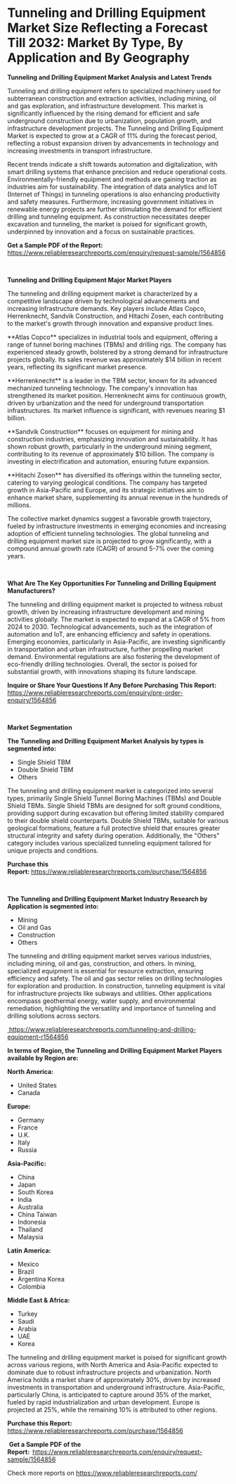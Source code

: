 <p><h1>Tunneling and Drilling Equipment Market Size Reflecting a Forecast Till 2032: Market By Type, By Application and By Geography</h1></p><p><strong>Tunneling and Drilling Equipment Market Analysis and Latest Trends</strong></p>
<p><p>Tunneling and drilling equipment refers to specialized machinery used for subterranean construction and extraction activities, including mining, oil and gas exploration, and infrastructure development. This market is significantly influenced by the rising demand for efficient and safe underground construction due to urbanization, population growth, and infrastructure development projects. The Tunneling and Drilling Equipment Market is expected to grow at a CAGR of 11% during the forecast period, reflecting a robust expansion driven by advancements in technology and increasing investments in transport infrastructure.</p><p>Recent trends indicate a shift towards automation and digitalization, with smart drilling systems that enhance precision and reduce operational costs. Environmentally-friendly equipment and methods are gaining traction as industries aim for sustainability. The integration of data analytics and IoT (Internet of Things) in tunneling operations is also enhancing productivity and safety measures. Furthermore, increasing government initiatives in renewable energy projects are further stimulating the demand for efficient drilling and tunneling equipment. As construction necessitates deeper excavation and tunneling, the market is poised for significant growth, underpinned by innovation and a focus on sustainable practices.</p></p>
<p><strong>Get a Sample PDF of the Report:&nbsp;</strong> <a href="https://www.reliableresearchreports.com/enquiry/request-sample/1564856?utm_campaign=2219&utm_medium=2&utm_source=Github&utm_content=ia&utm_term=11042025&utm_id=tunneling-and-drilling-equipment">https://www.reliableresearchreports.com/enquiry/request-sample/1564856</a></p>
<p>&nbsp;</p>
<p><strong>Tunneling and Drilling Equipment Major Market Players</strong></p>
<p><p>The tunneling and drilling equipment market is characterized by a competitive landscape driven by technological advancements and increasing infrastructure demands. Key players include Atlas Copco, Herrenknecht, Sandvik Construction, and Hitachi Zosen, each contributing to the market's growth through innovation and expansive product lines.</p><p>**Atlas Copco** specializes in industrial tools and equipment, offering a range of tunnel boring machines (TBMs) and drilling rigs. The company has experienced steady growth, bolstered by a strong demand for infrastructure projects globally. Its sales revenue was approximately $14 billion in recent years, reflecting its significant market presence.</p><p>**Herrenknecht** is a leader in the TBM sector, known for its advanced mechanized tunneling technology. The company's innovation has strengthened its market position. Herrenknecht aims for continuous growth, driven by urbanization and the need for underground transportation infrastructures. Its market influence is significant, with revenues nearing $1 billion.</p><p>**Sandvik Construction** focuses on equipment for mining and construction industries, emphasizing innovation and sustainability. It has shown robust growth, particularly in the underground mining segment, contributing to its revenue of approximately $10 billion. The company is investing in electrification and automation, ensuring future expansion.</p><p>**Hitachi Zosen** has diversified its offerings within the tunneling sector, catering to varying geological conditions. The company has targeted growth in Asia-Pacific and Europe, and its strategic initiatives aim to enhance market share, supplementing its annual revenue in the hundreds of millions.</p><p>The collective market dynamics suggest a favorable growth trajectory, fueled by infrastructure investments in emerging economies and increasing adoption of efficient tunneling technologies. The global tunneling and drilling equipment market size is projected to grow significantly, with a compound annual growth rate (CAGR) of around 5-7% over the coming years.</p></p>
<p>&nbsp;</p>
<p><strong>What Are The Key Opportunities For Tunneling and Drilling Equipment Manufacturers?</strong></p>
<p><p>The tunneling and drilling equipment market is projected to witness robust growth, driven by increasing infrastructure development and mining activities globally. The market is expected to expand at a CAGR of 5% from 2024 to 2030. Technological advancements, such as the integration of automation and IoT, are enhancing efficiency and safety in operations. Emerging economies, particularly in Asia-Pacific, are investing significantly in transportation and urban infrastructure, further propelling market demand. Environmental regulations are also fostering the development of eco-friendly drilling technologies. Overall, the sector is poised for substantial growth, with innovations shaping its future landscape.</p></p>
<p><strong>Inquire or Share Your Questions If Any Before Purchasing This Report:</strong> <a href="https://www.reliableresearchreports.com/enquiry/pre-order-enquiry/1564856?utm_campaign=2219&utm_medium=2&utm_source=Github&utm_content=ia&utm_term=11042025&utm_id=tunneling-and-drilling-equipment">https://www.reliableresearchreports.com/enquiry/pre-order-enquiry/1564856</a></p>
<p>&nbsp;</p>
<p><strong>Market Segmentation</strong></p>
<p><strong>The Tunneling and Drilling Equipment Market Analysis by types is segmented into:</strong></p>
<p><ul><li>Single Shield TBM</li><li>Double Shield TBM</li><li>Others</li></ul></p>
<p><p>The tunneling and drilling equipment market is categorized into several types, primarily Single Shield Tunnel Boring Machines (TBMs) and Double Shield TBMs. Single Shield TBMs are designed for soft ground conditions, providing support during excavation but offering limited stability compared to their double shield counterparts. Double Shield TBMs, suitable for various geological formations, feature a full protective shield that ensures greater structural integrity and safety during operation. Additionally, the "Others" category includes various specialized tunneling equipment tailored for unique projects and conditions.</p></p>
<p><strong>Purchase this Report:&nbsp;</strong><a href="https://www.reliableresearchreports.com/purchase/1564856?utm_campaign=2219&utm_medium=2&utm_source=Github&utm_content=ia&utm_term=11042025&utm_id=tunneling-and-drilling-equipment">https://www.reliableresearchreports.com/purchase/1564856</a></p>
<p>&nbsp;</p>
<p><strong>The Tunneling and Drilling Equipment Market Industry Research by Application is segmented into:</strong></p>
<p><ul><li>Mining</li><li>Oil and Gas</li><li>Construction</li><li>Others</li></ul></p>
<p><p>The tunneling and drilling equipment market serves various industries, including mining, oil and gas, construction, and others. In mining, specialized equipment is essential for resource extraction, ensuring efficiency and safety. The oil and gas sector relies on drilling technologies for exploration and production. In construction, tunneling equipment is vital for infrastructure projects like subways and utilities. Other applications encompass geothermal energy, water supply, and environmental remediation, highlighting the versatility and importance of tunneling and drilling solutions across sectors.</p></p>
<p><a href="https://www.reliableresearchreports.com/tunneling-and-drilling-equipment-r1564856?utm_campaign=2219&utm_medium=2&utm_source=Github&utm_content=ia&utm_term=11042025&utm_id=tunneling-and-drilling-equipment">&nbsp;https://www.reliableresearchreports.com/tunneling-and-drilling-equipment-r1564856</a></p>
<p><strong>In terms of Region, the Tunneling and Drilling Equipment Market Players available by Region are:</strong></p>
<p>
    <p> <strong> North America: </strong>
        <ul>
            <li>United States</li>
            <li>Canada</li>
        </ul>
        </p> 
    <p> <strong> Europe: </strong>
        <ul>
            <li>Germany</li>
            <li>France</li>
            <li>U.K.</li>
            <li>Italy</li>
            <li>Russia</li>
        </ul>
        </p> 
    <p> <strong> Asia-Pacific: </strong>
        <ul>
            <li>China</li>
            <li>Japan</li>
            <li>South Korea</li>
            <li>India</li>
            <li>Australia</li>
            <li>China Taiwan</li>
            <li>Indonesia</li>
            <li>Thailand</li>
            <li>Malaysia</li>
        </ul>
        </p> 
    <p> <strong> Latin America: </strong>
        <ul>
            <li>Mexico</li>
            <li>Brazil</li>
            <li>Argentina Korea</li>
            <li>Colombia</li>
        </ul>
        </p> 
    <p> <strong> Middle East & Africa: </strong>
        <ul>
            <li>Turkey</li>
            <li>Saudi</li>
            <li>Arabia</li>
            <li>UAE</li>
            <li>Korea</li>
        </ul>
    </p>
    </p>
<p><p>The tunneling and drilling equipment market is poised for significant growth across various regions, with North America and Asia-Pacific expected to dominate due to robust infrastructure projects and urbanization. North America holds a market share of approximately 30%, driven by increased investments in transportation and underground infrastructure. Asia-Pacific, particularly China, is anticipated to capture around 35% of the market, fueled by rapid industrialization and urban development. Europe is projected at 25%, while the remaining 10% is attributed to other regions.</p></p>
<p><strong>Purchase this Report: </strong><a href="https://www.reliableresearchreports.com/purchase/1564856?utm_campaign=2219&utm_medium=2&utm_source=Github&utm_content=ia&utm_term=11042025&utm_id=tunneling-and-drilling-equipment">https://www.reliableresearchreports.com/purchase/1564856</a></p>
<p>&nbsp;<strong>Get a Sample PDF of the Report:&nbsp;&nbsp;</strong><a href="https://www.reliableresearchreports.com/enquiry/request-sample/1564856?utm_campaign=2219&utm_medium=2&utm_source=Github&utm_content=ia&utm_term=11042025&utm_id=tunneling-and-drilling-equipment">https://www.reliableresearchreports.com/enquiry/request-sample/1564856</a></p>
<p><strong></strong></p>
<p>Check more reports on <a href="https://www.reliableresearchreports.com/?utm_campaign=2219&utm_medium=2&utm_source=Github&utm_content=ia&utm_term=11042025&utm_id=tunneling-and-drilling-equipment">https://www.reliableresearchreports.com/</a></p>